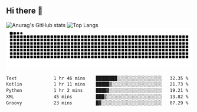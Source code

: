 ## Hi there 👋
![Anurag's GitHub stats](https://github-readme-stats.vercel.app/api?username=CNCoreSteb)
![Top Langs](https://github-readme-stats.vercel.app/api/top-langs/?username=CNCoreSteb)
<picture>
  <source media="(prefers-color-scheme: dark)" srcset="https://raw.githubusercontent.com/CNCoreSteb/CNCoreSteb/output/github-contribution-grid-snake-dark.svg">
  <source media="(prefers-color-scheme: light)" srcset="https://raw.githubusercontent.com/CNCoreSteb/CNCoreSteb/output/github-contribution-grid-snake.svg">
  <img alt="github contribution grid snake animation" src="https://raw.githubusercontent.com/CNCoreSteb/CNCoreSteb/output/github-contribution-grid-snake.svg">
</picture>

<!--START_SECTION:waka-->

```txt
Text              1 hr 46 mins    ████████░░░░░░░░░░░░░░░░░   32.35 %
Kotlin            1 hr 11 mins    █████▒░░░░░░░░░░░░░░░░░░░   21.73 %
Python            1 hr 2 mins     ████▓░░░░░░░░░░░░░░░░░░░░   19.21 %
XML               45 mins         ███▒░░░░░░░░░░░░░░░░░░░░░   13.82 %
Groovy            23 mins         █▓░░░░░░░░░░░░░░░░░░░░░░░   07.29 %
```

<!--END_SECTION:waka-->


<!--
**CNCoreSteb/CNCoreSteb** is a ✨ _special_ ✨ repository because its `README.md` (this file) appears on your GitHub profile.

Here are some ideas to get you started:

- 🔭 I’m currently working on ...
- 🌱 I’m currently learning ...
- 👯 I’m looking to collaborate on ...
- 🤔 I’m looking for help with ...
- 💬 Ask me about ...
- 📫 How to reach me: ...
- 😄 Pronouns: ...
- ⚡ Fun fact: ...
-->
